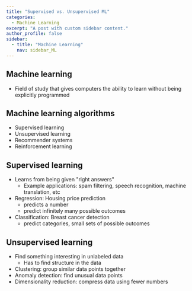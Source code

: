 ```yaml
---
title: "Supervised vs. Unsupervised ML"
categories:
  - Machine Learning 
excerpt: "A post with custom sidebar content."
author_profile: false
sidebar:
  - title: "Machine Learning"
    nav: sidebar_ML
---
```



## Machine learning
- Field of study that gives computers the ability to learn without being explicitly programmed

## Machine learning algorithms
- Supervised learning
- Unsupervised learning
- Recommender systems
- Reinforcement learning

## Supervised learning
- Learns from being given "right answers"
	- Example applications: spam filtering, speech recognition, machine translation, etc
- Regression: Housing price prediction
	- predicts a number
	- predict infinitely many possible outcomes
- Classification: Breast cancer detection
	- predict categories, small sets of possible outcomes

## Unsupervised learning
- Find something interesting in unlabeled data
	- Has to find structure in the data
- Clustering: group similar data points together
- Anomaly detection: find unusual data points
- Dimensionality reduction: compress data using fewer numbers
